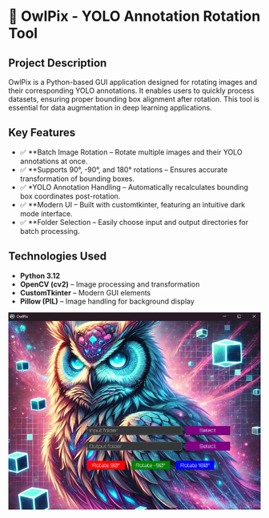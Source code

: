 # 🦉 OwlPix - YOLO Annotation Rotation Tool 

## Project Description  
OwlPix is a Python-based GUI application designed for rotating images and their corresponding YOLO annotations. It enables users to quickly process datasets, ensuring proper bounding box alignment after rotation. This tool is essential for data augmentation in deep learning applications. 

## Key Features  
- ✅ **Batch Image Rotation – Rotate multiple images and their YOLO annotations at once.
- ✅ **Supports 90°, -90°, and 180° rotations – Ensures accurate transformation of bounding boxes.
- ✅ *YOLO Annotation Handling – Automatically recalculates bounding box coordinates post-rotation. 
- ✅ **Modern UI – Built with customtkinter, featuring an intuitive dark mode interface.  
- ✅ **Folder Selection – Easily choose input and output directories for batch processing.


## Technologies Used  
- **Python 3.12**  
- **OpenCV (cv2)** – Image processing and transformation
- **CustomTkinter** – Modern GUI elements
- **Pillow (PIL)** – Image handling for background display 

![Application View](https://raw.githubusercontent.com/kamilczynski/OwlPix/main/applicationview.png)
